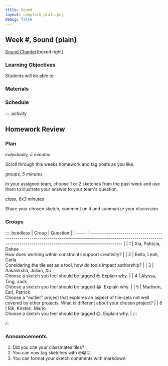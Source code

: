 ```yaml
---
title: Sound
layout: compform_plain.pug
debug: false
---
```


## Week #, Sound {plain}

[Sound Chapter](./index.html){boxed right}

### Learning Objectives
Students will be able to:


### Materials



### Schedule

<!--
| Duration | Time | Purpose      | Format       | Name                                       |
| -- | ---- | -------- | ---------- | -------------------------------------------------- |
| 10  | 3:50 | Engage   | Activity   | Homework Tagging                                   |
| 30  | 4:00 | Review   | Critique   | Homework Review Questions                          |
| 10  | 4:30 | Engage   | Discussion | Homework Introduction + Guess Today's Topics |
| 10  | 4:40 | Study    | Lecture    | Intro + Slides                                     |
| 10  | 4:50 | Engage   | Activity   | 2d6 vs 1d12 Dice Chart                             |
| 20  | 5:00 | Study    | Lecture    | The Methodical Application of Chance               |
| 5   | 5:20 | Activate | Discussion | Skyline Tactic Match                               |
| 10  | 5:25 | Break    | Break      | Break                                              |
| 10  | 5:35 | Study    | Lecture    | Pseudorandom vs Random                             |
| 15  | 5:45 | Activate | Activity   | Pencil + Paper LCG                                 |
| 10  | 6:00 | Activate | Lecture    | Study Example                                      |
| 20  | 6:10 | Activate | Coding     | In-class Challenges                                |
-->


::: .activity
## Homework Review



### Plan
*indvidually, 5 minutes*

Scroll through this weeks homework and tag posts as you like.

*groups, 5 minutes*

In your assigned team, choose 1 or 2 sketches from the past week and use them to illustrate your answer to your team's question.

*class, 6x3 minutes*

Share your chosen sketch, comment on it and summarize your discussion.


### Groups

::: .headless
| Group | Question                                                                                                                                                                     |
| ----- | ---------------------------------------------------------------------------------------------------------------------------------------------------------------------------- |
| 1     | Xia, Patricia, Dahee <br/>How does working within constraints support creativity?                                                                                            |
| 2     | Bella, Leah, Carla <br/>Considering the tile set as a tool, how do tools impact authorship?                                                                                  |
| 3     | Aakanksha, Julian, Xu <br/>Choose a sketch you feel should be tagged 🤓. Explain why.                                                                                        |
| 4     | Alyssa, Ting, Jack <br/>Choose a sketch you feel should be tagged 😂. Explain why.                                                                                           |
| 5     | Madison, Earl, Patrick <br/>Choose a "outlier" project that explores an aspect of tile-sets not well covered by other projects. What is different about your chosen project? |
| 6     | Rik, Kirsten, Mario <br>Choose a sketch you feel should be tagged 😍. Explain why.                                                                                           |
/::

/::




### Announcements

1. Did you cite your classmates tiles?
2. You can now tag sketches with 🤓😂😍. 
3. You can format your sketch comments with markdown.



<style> 
    .headless thead {
        display: none;
    }
</style>